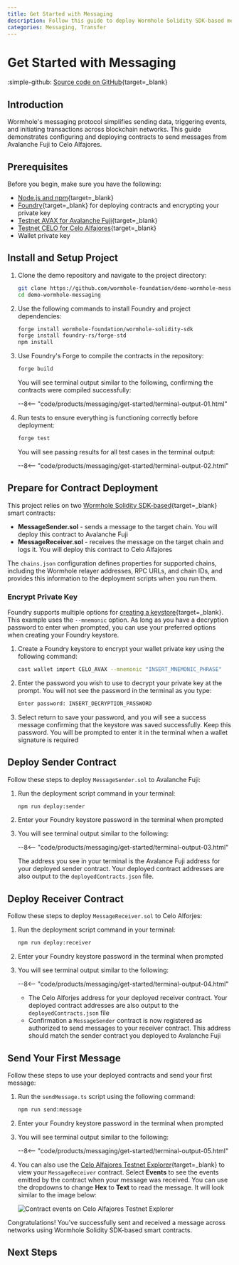 ```yaml
---
title: Get Started with Messaging
description: Follow this guide to deploy Wormhole Solidity SDK-based message sender and receiver smart contracts and use them to send messages across chains.
categories: Messaging, Transfer
---
```


# Get Started with Messaging

:simple-github: [Source code on GitHub](https://github.com/wormhole-foundation/demo-wormhole-messaging){target=\_blank}

## Introduction

Wormhole's messaging protocol simplifies sending data, triggering events, and initiating transactions across blockchain networks. This guide demonstrates configuring and deploying contracts to send messages from Avalanche Fuji to Celo Alfajores.   

## Prerequisites

Before you begin, make sure you have the following:

- [Node.js and npm](https://docs.npmjs.com/downloading-and-installing-node-js-and-npm){target=\_blank}
- [Foundry](https://book.getfoundry.sh/getting-started/installation){target=\_blank} for deploying contracts and encrypting your private key
- [Testnet AVAX for Avalanche Fuji](https://core.app/tools/testnet-faucet/?subnet=c&token=c){target=\_blank}
- [Testnet CELO for Celo Alfajores](https://faucet.celo.org/alfajores){target=\_blank}
- Wallet private key

## Install and Setup Project

1. Clone the demo repository and navigate to the project directory:

    ```bash
    git clone https://github.com/wormhole-foundation/demo-wormhole-messaging.git
    cd demo-wormhole-messaging
    ```

2. Use the following commands to install Foundry and project dependencies:

    ```bash
    forge install wormhole-foundation/wormhole-solidity-sdk
    forge install foundry-rs/forge-std
    npm install
    ```

3. Use Foundry's Forge to compile the contracts in the repository:

    ```bash
    forge build
    ```

    You will see terminal output similar to the following, confirming the contracts were compiled successfully:

    --8<-- "code/products/messaging/get-started/terminal-output-01.html"

4. Run tests to ensure everything is functioning correctly before deployment:

    ```bash
    forge test
    ```

    You will see passing results for all test cases in the terminal output:

    --8<-- "code/products/messaging/get-started/terminal-output-02.html"

## Prepare for Contract Deployment

This project relies on two [Wormhole Solidity SDK-based](https://github.com/wormhole-foundation/wormhole-solidity-sdk){target=\_blank} smart contracts:

- **MessageSender.sol** - sends a message to the target chain. You will deploy this contract to Avalanche Fuji
- **MessageReceiver.sol** - receives the message on the target chain and logs it. You will deploy this contract to Celo Alfajores

The `chains.json` configuration defines properties for supported chains, including the Wormhole relayer addresses, RPC URLs, and chain IDs, and provides this information to the deployment scripts when you run them.

### Encrypt Private Key

Foundry supports multiple options for [creating a keystore](https://book.getfoundry.sh/reference/cast/cast-wallet-import){target=\_blank}. This example uses the `--mnemonic` option. As long as you have a decryption password to enter when prompted, you can use your preferred options when creating your Foundry keystore.

1. Create a Foundry keystore to encrypt your wallet private key using the following command: 

    ```bash
    cast wallet import CELO_AVAX --mnemonic "INSERT_MNEMONIC_PHRASE"
    ```

2. Enter the password you wish to use to decrypt your private key at the prompt. You will not see the password in the terminal as you type:

    ```bash
    Enter password: INSERT_DECRYPTION_PASSWORD
    ```

3. Select return to save your password, and you will see a success message confirming that the keystore was saved successfully. Keep this password. You will be prompted to enter it in the terminal when a wallet signature is required

## Deploy Sender Contract

Follow these steps to deploy `MessageSender.sol` to Avalanche Fuji:

1. Run the deployment script command in your terminal:

    ```bash
    npm run deploy:sender
    ```

2. Enter your Foundry keystore password in the terminal when prompted

3. You will see terminal output similar to the following:

    --8<-- "code/products/messaging/get-started/terminal-output-03.html"

    The address you see in your terminal is the Avalance Fuji address for your deployed sender contract. Your deployed contract addresses are also output to the `deployedContracts.json` file.

## Deploy Receiver Contract

Follow these steps to deploy `MessageReceiver.sol` to Celo Alforjes:

1. Run the deployment script command in your terminal:

    ```bash
    npm run deploy:receiver
    ```

2. Enter your Foundry keystore password in the terminal when prompted

3. You will see terminal output similar to the following:

    --8<-- "code/products/messaging/get-started/terminal-output-04.html"

    - The Celo Alforjes address for your deployed receiver contract. Your deployed contract addresses are also output to the `deployedContracts.json` file
    - Confirmation a `MessageSender` contract is now registered as authorized to send messages to your receiver contract. This address should match the sender contract you deployed to Avalanche Fuji

## Send Your First Message

Follow these steps to use your deployed contracts and send your first message:

1. Run the `sendMessage.ts` script using the following command:

    ```bash
    npm run send:message
    ```

2. Enter your Foundry keystore password in the terminal when prompted

3. You will see terminal output similar to the following:

    --8<-- "code/products/messaging/get-started/terminal-output-05.html"

4. You can also use the [Celo Alfajores Testnet Explorer](https://alfajores.celoscan.io/){target=\_blank} to view your `MessageReceiver` contract. Select **Events** to see the events emitted by the contract when your message was received. You can use the dropdowns to change **Hex** to **Text** to read the message. It will look similar to the image below:

    ![Contract events on Celo Alfajores Testnet Explorer](/docs/images/products/messaging/get-started/messaging-get-started01.webp)

Congratulations! You've successfully sent and received a message across networks using Wormhole Solidity SDK-based smart contracts. 

## Next Steps

<!--TODO: links to other guides and tutorials-->

